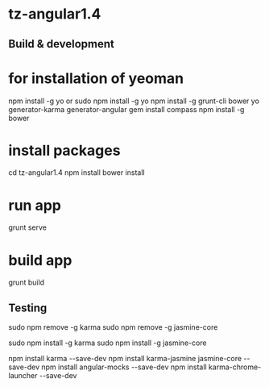 # tz-angular1.4

## Build & development

# for installation of yeoman
npm install -g yo
or
sudo npm install -g yo
npm install -g grunt-cli bower yo generator-karma generator-angular
gem install compass
npm install -g bower

# install packages
cd tz-angular1.4
npm install
bower install

# run app
grunt serve

# build app
grunt build

## Testing

sudo npm remove -g karma 
sudo npm remove -g jasmine-core

sudo npm install -g karma 
sudo npm install -g jasmine-core

npm install karma --save-dev 
npm install karma-jasmine jasmine-core --save-dev 
npm install angular-mocks --save-dev
npm install karma-chrome-launcher --save-dev


